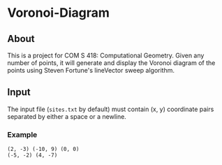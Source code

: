 # Voronoi-Diagram
## About
This is a project for COM S 418: Computational Geometry. Given any number of points, it will generate and display the Voronoi diagram of the points using Steven Fortune's lineVector sweep algorithm.

## Input
The input file (`sites.txt` by default) must contain (x, y) coordinate pairs separated by either a space or a newline.
### Example
```
(2, -3) (-10, 9) (0, 0)
(-5, -2) (4, -7)
```
